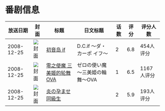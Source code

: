 # 番剧信息

|放送日期|封面|标题|日文标题|话数|评分|评分人数|
|---|---|---|---|---|---|---|
|2008-12-25|![封面](https://lain.bgm.tv/pic/cover/c/dc/da/2681_dW7Ao.jpg)|[初音岛 if](https://bangumi.tv/subject/2681)|D.C.if 〜ダ・カーポ イフ〜|2|6.8|454人评分|
|2008-12-25|![封面](https://lain.bgm.tv/pic/cover/c/20/a9/68681_t96av.jpg)|[零之使魔 三美姬的轮舞 OVA](https://bangumi.tv/subject/68681)|ゼロの使い魔 ～三美姫の輪舞～OVA|1|6.5|1167人评分|
|2008-12-25|![封面](https://bangumi.tv/img/no_icon_subject.png)|[炎の孕ませ同級生](https://bangumi.tv/subject/81857)||2|5.9|193人评分|
